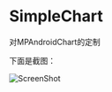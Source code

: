 # SimpleChart
对MPAndroidChart的定制

下面是截图：

 ![ScreenShot](https://github.com/wannawang/SimpleChart/raw/master/simplechart/screenshots/device-2017-11-16-181827.png)
